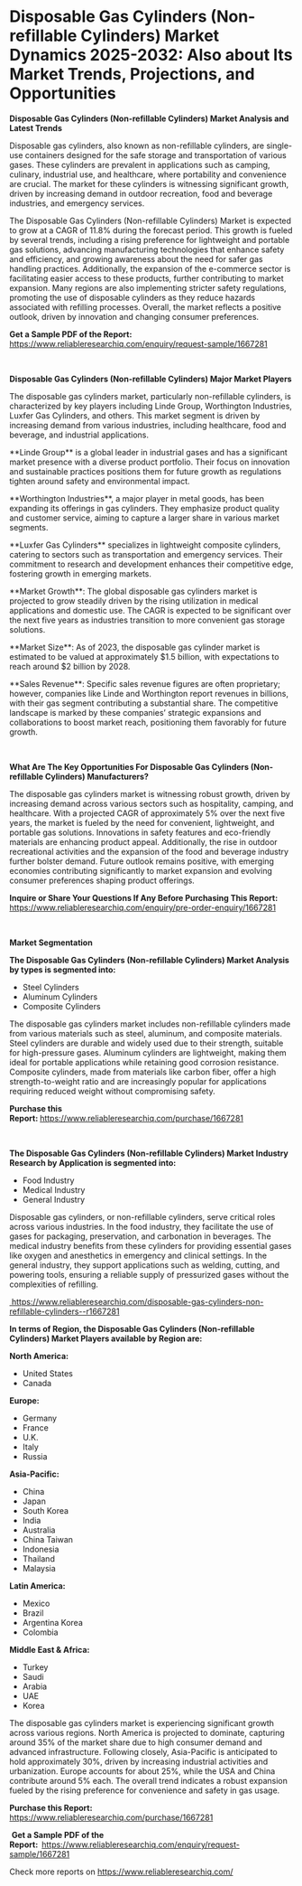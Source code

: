 <p><h1>Disposable Gas Cylinders (Non-refillable Cylinders) Market Dynamics 2025-2032: Also about Its Market Trends, Projections, and Opportunities</h1></p><p><strong>Disposable Gas Cylinders (Non-refillable Cylinders) Market Analysis and Latest Trends</strong></p>
<p><p>Disposable gas cylinders, also known as non-refillable cylinders, are single-use containers designed for the safe storage and transportation of various gases. These cylinders are prevalent in applications such as camping, culinary, industrial use, and healthcare, where portability and convenience are crucial. The market for these cylinders is witnessing significant growth, driven by increasing demand in outdoor recreation, food and beverage industries, and emergency services.</p><p>The Disposable Gas Cylinders (Non-refillable Cylinders) Market is expected to grow at a CAGR of 11.8% during the forecast period. This growth is fueled by several trends, including a rising preference for lightweight and portable gas solutions, advancing manufacturing technologies that enhance safety and efficiency, and growing awareness about the need for safer gas handling practices. Additionally, the expansion of the e-commerce sector is facilitating easier access to these products, further contributing to market expansion. Many regions are also implementing stricter safety regulations, promoting the use of disposable cylinders as they reduce hazards associated with refilling processes. Overall, the market reflects a positive outlook, driven by innovation and changing consumer preferences.</p></p>
<p><strong>Get a Sample PDF of the Report:&nbsp;</strong> <a href="https://www.reliableresearchiq.com/enquiry/request-sample/1667281?utm_campaign=1140&utm_medium=2&utm_source=Github&utm_content=ia&utm_term=27022025&utm_id=disposable-gas-cylinders-non-refillable-cylinders">https://www.reliableresearchiq.com/enquiry/request-sample/1667281</a></p>
<p>&nbsp;</p>
<p><strong>Disposable Gas Cylinders (Non-refillable Cylinders) Major Market Players</strong></p>
<p><p>The disposable gas cylinders market, particularly non-refillable cylinders, is characterized by key players including Linde Group, Worthington Industries, Luxfer Gas Cylinders, and others. This market segment is driven by increasing demand from various industries, including healthcare, food and beverage, and industrial applications.</p><p>**Linde Group** is a global leader in industrial gases and has a significant market presence with a diverse product portfolio. Their focus on innovation and sustainable practices positions them for future growth as regulations tighten around safety and environmental impact. </p><p>**Worthington Industries**, a major player in metal goods, has been expanding its offerings in gas cylinders. They emphasize product quality and customer service, aiming to capture a larger share in various market segments. </p><p>**Luxfer Gas Cylinders** specializes in lightweight composite cylinders, catering to sectors such as transportation and emergency services. Their commitment to research and development enhances their competitive edge, fostering growth in emerging markets.</p><p>**Market Growth**: The global disposable gas cylinders market is projected to grow steadily driven by the rising utilization in medical applications and domestic use. The CAGR is expected to be significant over the next five years as industries transition to more convenient gas storage solutions.</p><p>**Market Size**: As of 2023, the disposable gas cylinder market is estimated to be valued at approximately $1.5 billion, with expectations to reach around $2 billion by 2028.</p><p>**Sales Revenue**: Specific sales revenue figures are often proprietary; however, companies like Linde and Worthington report revenues in billions, with their gas segment contributing a substantial share. The competitive landscape is marked by these companies’ strategic expansions and collaborations to boost market reach, positioning them favorably for future growth.</p></p>
<p>&nbsp;</p>
<p><strong>What Are The Key Opportunities For Disposable Gas Cylinders (Non-refillable Cylinders) Manufacturers?</strong></p>
<p><p>The disposable gas cylinders market is witnessing robust growth, driven by increasing demand across various sectors such as hospitality, camping, and healthcare. With a projected CAGR of approximately 5% over the next five years, the market is fueled by the need for convenient, lightweight, and portable gas solutions. Innovations in safety features and eco-friendly materials are enhancing product appeal. Additionally, the rise in outdoor recreational activities and the expansion of the food and beverage industry further bolster demand. Future outlook remains positive, with emerging economies contributing significantly to market expansion and evolving consumer preferences shaping product offerings.</p></p>
<p><strong>Inquire or Share Your Questions If Any Before Purchasing This Report:</strong> <a href="https://www.reliableresearchiq.com/enquiry/pre-order-enquiry/1667281?utm_campaign=1140&utm_medium=2&utm_source=Github&utm_content=ia&utm_term=27022025&utm_id=disposable-gas-cylinders-non-refillable-cylinders">https://www.reliableresearchiq.com/enquiry/pre-order-enquiry/1667281</a></p>
<p>&nbsp;</p>
<p><strong>Market Segmentation</strong></p>
<p><strong>The Disposable Gas Cylinders (Non-refillable Cylinders) Market Analysis by types is segmented into:</strong></p>
<p><ul><li>Steel Cylinders</li><li>Aluminum Cylinders</li><li>Composite Cylinders</li></ul></p>
<p><p>The disposable gas cylinders market includes non-refillable cylinders made from various materials such as steel, aluminum, and composite materials. Steel cylinders are durable and widely used due to their strength, suitable for high-pressure gases. Aluminum cylinders are lightweight, making them ideal for portable applications while retaining good corrosion resistance. Composite cylinders, made from materials like carbon fiber, offer a high strength-to-weight ratio and are increasingly popular for applications requiring reduced weight without compromising safety.</p></p>
<p><strong>Purchase this Report:&nbsp;</strong><a href="https://www.reliableresearchiq.com/purchase/1667281?utm_campaign=1140&utm_medium=2&utm_source=Github&utm_content=ia&utm_term=27022025&utm_id=disposable-gas-cylinders-non-refillable-cylinders">https://www.reliableresearchiq.com/purchase/1667281</a></p>
<p>&nbsp;</p>
<p><strong>The Disposable Gas Cylinders (Non-refillable Cylinders) Market Industry Research by Application is segmented into:</strong></p>
<p><ul><li>Food Industry</li><li>Medical Industry</li><li>General Industry</li></ul></p>
<p><p>Disposable gas cylinders, or non-refillable cylinders, serve critical roles across various industries. In the food industry, they facilitate the use of gases for packaging, preservation, and carbonation in beverages. The medical industry benefits from these cylinders for providing essential gases like oxygen and anesthetics in emergency and clinical settings. In the general industry, they support applications such as welding, cutting, and powering tools, ensuring a reliable supply of pressurized gases without the complexities of refilling.</p></p>
<p><a href="https://www.reliableresearchiq.com/disposable-gas-cylinders-non-refillable-cylinders--r1667281?utm_campaign=1140&utm_medium=2&utm_source=Github&utm_content=ia&utm_term=27022025&utm_id=disposable-gas-cylinders-non-refillable-cylinders">&nbsp;https://www.reliableresearchiq.com/disposable-gas-cylinders-non-refillable-cylinders--r1667281</a></p>
<p><strong>In terms of Region, the Disposable Gas Cylinders (Non-refillable Cylinders) Market Players available by Region are:</strong></p>
<p>
    <p> <strong> North America: </strong>
        <ul>
            <li>United States</li>
            <li>Canada</li>
        </ul>
        </p> 
    <p> <strong> Europe: </strong>
        <ul>
            <li>Germany</li>
            <li>France</li>
            <li>U.K.</li>
            <li>Italy</li>
            <li>Russia</li>
        </ul>
        </p> 
    <p> <strong> Asia-Pacific: </strong>
        <ul>
            <li>China</li>
            <li>Japan</li>
            <li>South Korea</li>
            <li>India</li>
            <li>Australia</li>
            <li>China Taiwan</li>
            <li>Indonesia</li>
            <li>Thailand</li>
            <li>Malaysia</li>
        </ul>
        </p> 
    <p> <strong> Latin America: </strong>
        <ul>
            <li>Mexico</li>
            <li>Brazil</li>
            <li>Argentina Korea</li>
            <li>Colombia</li>
        </ul>
        </p> 
    <p> <strong> Middle East & Africa: </strong>
        <ul>
            <li>Turkey</li>
            <li>Saudi</li>
            <li>Arabia</li>
            <li>UAE</li>
            <li>Korea</li>
        </ul>
    </p>
    </p>
<p><p>The disposable gas cylinders market is experiencing significant growth across various regions. North America is projected to dominate, capturing around 35% of the market share due to high consumer demand and advanced infrastructure. Following closely, Asia-Pacific is anticipated to hold approximately 30%, driven by increasing industrial activities and urbanization. Europe accounts for about 25%, while the USA and China contribute around 5% each. The overall trend indicates a robust expansion fueled by the rising preference for convenience and safety in gas usage.</p></p>
<p><strong>Purchase this Report: </strong><a href="https://www.reliableresearchiq.com/purchase/1667281?utm_campaign=1140&utm_medium=2&utm_source=Github&utm_content=ia&utm_term=27022025&utm_id=disposable-gas-cylinders-non-refillable-cylinders">https://www.reliableresearchiq.com/purchase/1667281</a></p>
<p>&nbsp;<strong>Get a Sample PDF of the Report:&nbsp;&nbsp;</strong><a href="https://www.reliableresearchiq.com/enquiry/request-sample/1667281?utm_campaign=1140&utm_medium=2&utm_source=Github&utm_content=ia&utm_term=27022025&utm_id=disposable-gas-cylinders-non-refillable-cylinders">https://www.reliableresearchiq.com/enquiry/request-sample/1667281</a></p>
<p><strong></strong></p>
<p>Check more reports on <a href="https://www.reliableresearchiq.com/?utm_campaign=1140&utm_medium=2&utm_source=Github&utm_content=ia&utm_term=27022025&utm_id=disposable-gas-cylinders-non-refillable-cylinders">https://www.reliableresearchiq.com/</a></p>